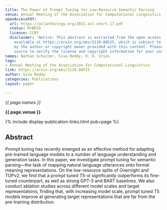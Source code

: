 ```yaml
---
title: The Power of Prompt Tuning for Low-Resource Semantic Parsing
venue: Annual Meeting of the Association for Computational Linguistics
openAccessPdf:
  url: https://aclanthology.org/2022.acl-short.17.pdf
  status: HYBRID
  license: CCBY
  disclaimer: 'Notice: This abstract is extracted from the open access paper or abstract
    available at https://arxiv.org/abs/2110.08525, which is subject to the license
    by the author or copyright owner provided with this content. Please go to the
    source to verify the license and copyright information for your use.'
names: Nathan Schucher, Siva Reddy, H. D. Vries
tags:
- Annual Meeting of the Association for Computational Linguistics
link: https://arxiv.org/abs/2110.08525
author: Siva Reddy
categories: Publications
layout: paper

---
```


*{{ page.names }}*

**{{ page.venue }}**

{% include display-publication-links.html pub=page %}

## Abstract

Prompt tuning has recently emerged as an effective method for adapting pre-trained language models to a number of language understanding and generation tasks. In this paper, we investigate prompt tuning for semantic parsing—the task of mapping natural language utterances onto formal meaning representations. On the low-resource splits of Overnight and TOPv2, we find that a prompt tuned T5-xl significantly outperforms its fine-tuned counterpart, as well as strong GPT-3 and BART baselines. We also conduct ablation studies across different model scales and target representations, finding that, with increasing model scale, prompt tuned T5 models improve at generating target representations that are far from the pre-training distribution.